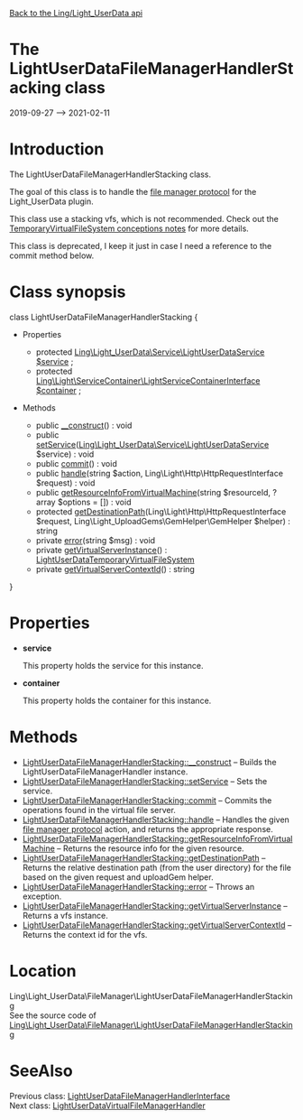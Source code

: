 [Back to the Ling/Light_UserData api](https://github.com/lingtalfi/Light_UserData/blob/master/doc/api/Ling/Light_UserData.md)



The LightUserDataFileManagerHandlerStacking class
================
2019-09-27 --> 2021-02-11






Introduction
============

The LightUserDataFileManagerHandlerStacking class.

The goal of this class is to handle the [file manager protocol](https://github.com/lingtalfi/TheBar/blob/master/discussions/file-manager-protocol.md) for the Light_UserData plugin.

This class use a stacking vfs, which is not recommended.
Check out the [TemporaryVirtualFileSystem conceptions notes](https://github.com/lingtalfi/TemporaryVirtualFileSystem/blob/master/doc/pages/conception-notes.md) for more details.



This class is deprecated, I keep it just in case I need a reference to the commit method below.



Class synopsis
==============


class <span class="pl-k">LightUserDataFileManagerHandlerStacking</span>  {

- Properties
    - protected [Ling\Light_UserData\Service\LightUserDataService](https://github.com/lingtalfi/Light_UserData/blob/master/doc/api/Ling/Light_UserData/Service/LightUserDataService.md) [$service](#property-service) ;
    - protected [Ling\Light\ServiceContainer\LightServiceContainerInterface](https://github.com/lingtalfi/Light/blob/master/doc/api/Ling/Light/ServiceContainer/LightServiceContainerInterface.md) [$container](#property-container) ;

- Methods
    - public [__construct](https://github.com/lingtalfi/Light_UserData/blob/master/doc/api/Ling/Light_UserData/FileManager/LightUserDataFileManagerHandlerStacking/__construct.md)() : void
    - public [setService](https://github.com/lingtalfi/Light_UserData/blob/master/doc/api/Ling/Light_UserData/FileManager/LightUserDataFileManagerHandlerStacking/setService.md)([Ling\Light_UserData\Service\LightUserDataService](https://github.com/lingtalfi/Light_UserData/blob/master/doc/api/Ling/Light_UserData/Service/LightUserDataService.md) $service) : void
    - public [commit](https://github.com/lingtalfi/Light_UserData/blob/master/doc/api/Ling/Light_UserData/FileManager/LightUserDataFileManagerHandlerStacking/commit.md)() : void
    - public [handle](https://github.com/lingtalfi/Light_UserData/blob/master/doc/api/Ling/Light_UserData/FileManager/LightUserDataFileManagerHandlerStacking/handle.md)(string $action, Ling\Light\Http\HttpRequestInterface $request) : void
    - public [getResourceInfoFromVirtualMachine](https://github.com/lingtalfi/Light_UserData/blob/master/doc/api/Ling/Light_UserData/FileManager/LightUserDataFileManagerHandlerStacking/getResourceInfoFromVirtualMachine.md)(string $resourceId, ?array $options = []) : void
    - protected [getDestinationPath](https://github.com/lingtalfi/Light_UserData/blob/master/doc/api/Ling/Light_UserData/FileManager/LightUserDataFileManagerHandlerStacking/getDestinationPath.md)(Ling\Light\Http\HttpRequestInterface $request, Ling\Light_UploadGems\GemHelper\GemHelper $helper) : string
    - private [error](https://github.com/lingtalfi/Light_UserData/blob/master/doc/api/Ling/Light_UserData/FileManager/LightUserDataFileManagerHandlerStacking/error.md)(string $msg) : void
    - private [getVirtualServerInstance](https://github.com/lingtalfi/Light_UserData/blob/master/doc/api/Ling/Light_UserData/FileManager/LightUserDataFileManagerHandlerStacking/getVirtualServerInstance.md)() : [LightUserDataTemporaryVirtualFileSystem](https://github.com/lingtalfi/Light_UserData/blob/master/doc/api/Ling/Light_UserData/TemporaryVirtualFileSystem/LightUserDataTemporaryVirtualFileSystem.md)
    - private [getVirtualServerContextId](https://github.com/lingtalfi/Light_UserData/blob/master/doc/api/Ling/Light_UserData/FileManager/LightUserDataFileManagerHandlerStacking/getVirtualServerContextId.md)() : string

}




Properties
=============

- <span id="property-service"><b>service</b></span>

    This property holds the service for this instance.
    
    

- <span id="property-container"><b>container</b></span>

    This property holds the container for this instance.
    
    



Methods
==============

- [LightUserDataFileManagerHandlerStacking::__construct](https://github.com/lingtalfi/Light_UserData/blob/master/doc/api/Ling/Light_UserData/FileManager/LightUserDataFileManagerHandlerStacking/__construct.md) &ndash; Builds the LightUserDataFileManagerHandler instance.
- [LightUserDataFileManagerHandlerStacking::setService](https://github.com/lingtalfi/Light_UserData/blob/master/doc/api/Ling/Light_UserData/FileManager/LightUserDataFileManagerHandlerStacking/setService.md) &ndash; Sets the service.
- [LightUserDataFileManagerHandlerStacking::commit](https://github.com/lingtalfi/Light_UserData/blob/master/doc/api/Ling/Light_UserData/FileManager/LightUserDataFileManagerHandlerStacking/commit.md) &ndash; Commits the operations found in the virtual file server.
- [LightUserDataFileManagerHandlerStacking::handle](https://github.com/lingtalfi/Light_UserData/blob/master/doc/api/Ling/Light_UserData/FileManager/LightUserDataFileManagerHandlerStacking/handle.md) &ndash; Handles the given [file manager protocol](https://github.com/lingtalfi/TheBar/blob/master/discussions/file-manager-protocol.md) action, and returns the appropriate response.
- [LightUserDataFileManagerHandlerStacking::getResourceInfoFromVirtualMachine](https://github.com/lingtalfi/Light_UserData/blob/master/doc/api/Ling/Light_UserData/FileManager/LightUserDataFileManagerHandlerStacking/getResourceInfoFromVirtualMachine.md) &ndash; Returns the resource info for the given resource.
- [LightUserDataFileManagerHandlerStacking::getDestinationPath](https://github.com/lingtalfi/Light_UserData/blob/master/doc/api/Ling/Light_UserData/FileManager/LightUserDataFileManagerHandlerStacking/getDestinationPath.md) &ndash; Returns the relative destination path (from the user directory) for the file based on the given request and uploadGem helper.
- [LightUserDataFileManagerHandlerStacking::error](https://github.com/lingtalfi/Light_UserData/blob/master/doc/api/Ling/Light_UserData/FileManager/LightUserDataFileManagerHandlerStacking/error.md) &ndash; Throws an exception.
- [LightUserDataFileManagerHandlerStacking::getVirtualServerInstance](https://github.com/lingtalfi/Light_UserData/blob/master/doc/api/Ling/Light_UserData/FileManager/LightUserDataFileManagerHandlerStacking/getVirtualServerInstance.md) &ndash; Returns a vfs instance.
- [LightUserDataFileManagerHandlerStacking::getVirtualServerContextId](https://github.com/lingtalfi/Light_UserData/blob/master/doc/api/Ling/Light_UserData/FileManager/LightUserDataFileManagerHandlerStacking/getVirtualServerContextId.md) &ndash; Returns the context id for the vfs.





Location
=============
Ling\Light_UserData\FileManager\LightUserDataFileManagerHandlerStacking<br>
See the source code of [Ling\Light_UserData\FileManager\LightUserDataFileManagerHandlerStacking](https://github.com/lingtalfi/Light_UserData/blob/master/FileManager/LightUserDataFileManagerHandlerStacking.php)



SeeAlso
==============
Previous class: [LightUserDataFileManagerHandlerInterface](https://github.com/lingtalfi/Light_UserData/blob/master/doc/api/Ling/Light_UserData/FileManager/LightUserDataFileManagerHandlerInterface.md)<br>Next class: [LightUserDataVirtualFileManagerHandler](https://github.com/lingtalfi/Light_UserData/blob/master/doc/api/Ling/Light_UserData/FileManager/LightUserDataVirtualFileManagerHandler.md)<br>
